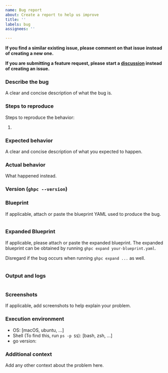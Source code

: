 ```yaml
---
name: Bug report
about: Create a report to help us improve
title: ''
labels: bug
assignees: ''

---
```


**If you find a similar existing issue, please comment on that issue instead of creating a new one.**

**If you are submitting a feature request, please start a [discussion](https://github.com/GoogleCloudPlatform/hpc-toolkit/discussions/new?category=ideas-and-feature-requests) instead of creating an issue.**

### Describe the bug

A clear and concise description of what the bug is.

### Steps to reproduce

Steps to reproduce the behavior:

1.

### Expected behavior

A clear and concise description of what you expected to happen.

### Actual behavior

What happened instead.

### Version (`ghpc --version`)

### Blueprint

If applicable, attach or paste the blueprint YAML used to produce the bug.

```yaml

```

### Expanded Blueprint

If applicable, please attach or paste the expanded blueprint. The expanded blueprint can be obtained by running `ghpc expand your-blueprint.yaml`.

Disregard if the bug occurs when running `ghpc expand ...` as well.

```yaml

```

### Output and logs

```text

```

### Screenshots

If applicable, add screenshots to help explain your problem.

### Execution environment

- OS: [macOS, ubuntu, ...]
- Shell (To find this, run `ps -p $$`): [bash, zsh, ...]
- go version:

### Additional context

Add any other context about the problem here.
